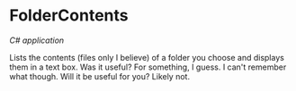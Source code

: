 FolderContents
==============

*C# application*

Lists the contents (files only I believe) of a folder you choose and displays them in a text box. Was it useful? For something, I guess. I can't remember what though. Will it be useful for you? Likely not.

